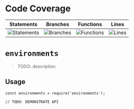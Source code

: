 # Code Coverage
| Statements                  | Branches                | Functions                 | Lines             |
| --------------------------- | ----------------------- | ------------------------- | ----------------- |
| ![Statements](https://img.shields.io/badge/statements-79.76%25-red.svg?style=flat) | ![Branches](https://img.shields.io/badge/branches-71.8%25-red.svg?style=flat) | ![Functions](https://img.shields.io/badge/functions-81.33%25-yellow.svg?style=flat) | ![Lines](https://img.shields.io/badge/lines-79.73%25-red.svg?style=flat) |
# `environments`

> TODO: description

## Usage

```
const environments = require('environments');

// TODO: DEMONSTRATE API
```
